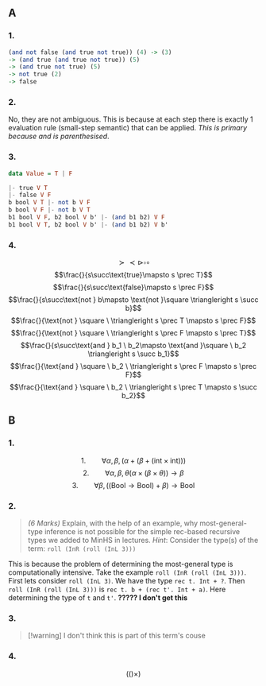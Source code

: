 ## A
### 1.
```haskell
(and not false (and true not true)) (4) -> (3)
-> (and true (and true not true)) (5)
-> (and true not true) (5)
-> not true (2)
-> false
```

### 2.
No, they are not ambiguous. This is because at each step there is exactly 1 evaluation rule (small-step semantic) that can be applied. *This is primary because and is parenthesised*.

### 3.
```haskell
data Value = T | F

|- true V T
|- false V F
b bool V T |- not b V F
b bool V F |- not b V T
b1 bool V F, b2 bool V b' |- (and b1 b2) V F
b1 bool V T, b2 bool V b' |- (and b1 b2) V b'
```

### 4.
$$\succ \prec \triangleright \square \circ $$
$$\frac{}{s\succ\text{true}\mapsto s \prec T}$$
$$\frac{}{s\succ\text{false}\mapsto s \prec F}$$
$$\frac{}{s\succ\text{not } b\mapsto \text{not }\square \triangleright s \succ b}$$
$$\frac{}{\text{not } \square \ \triangleright s \prec T \mapsto s \prec F}$$
$$\frac{}{\text{not } \square \ \triangleright s \prec F \mapsto s \prec T}$$
$$\frac{}{s\succ\text{and } b_1 \ b_2\mapsto \text{and }\square \ b_2 \triangleright s \succ b_1}$$
$$\frac{}{\text{and } \square \ b_2 \ \triangleright s \prec F \mapsto s \prec F}$$
$$\frac{}{\text{and } \square \ b_2 \ \triangleright s \prec T \mapsto s \succ b_2}$$

## B
### 1.
$$1. \qquad \forall\alpha, \beta,  (\alpha + (\beta + (\text{int} \times \text{int})))$$
$$2.\qquad \forall\alpha, \beta, \theta (\alpha \times (\beta \times \theta)) \rightarrow \beta$$
$$3.\qquad \forall\beta,  ((\text{Bool} \rightarrow \text{Bool}) + \beta) \rightarrow \text{Bool}$$
### 2.
> *(6 Marks)* Explain, with the help of an example, why most-general-type inference is not possible for the simple rec-based recursive types we added to MinHS in lectures. _Hint_: Consider the type(s) of the term: `roll (InR (roll (InL 3)))`

This is because the problem of determining the most-general type is computationally intensive. Take the example `roll (InR (roll (InL 3)))`. First lets consider `roll (InL 3)`. We have the type `rec t. Int + ?`. Then `roll (InR (roll (InL 3)))` is `rec t. b + (rec t'. Int + a)`. Here determining the type of `t` and `t'`.
**????? I don't get this**
### 3.
 > [!warning] I don't think this is part of this term's couse

### 4.
$$(()\times)$$